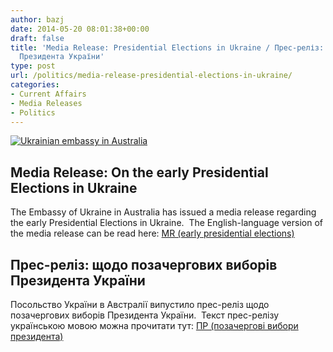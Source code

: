 ```yaml
---
author: bazj
date: 2014-05-20 08:01:38+00:00
draft: false
title: 'Media Release: Presidential Elections in Ukraine / Прес-реліз: щодо виборів
  Президента України'
type: post
url: /politics/media-release-presidential-elections-in-ukraine/
categories:
- Current Affairs
- Media Releases
- Politics
---
```


[![Ukrainian embassy in Australia](http://www.ozeukes.com/wp-content/uploads/2014/05/Ukrainian-embassy-in-Australia.jpg)
](http://www.ozeukes.com/wp-content/uploads/2014/05/Ukrainian-embassy-in-Australia.jpg)


## Media Release: On the early Presidential Elections in Ukraine


The Embassy of Ukraine in Australia has issued a media release regarding the early Presidential Elections in Ukraine.  The English-language version of the media release can be read here: [MR (early presidential elections)](http://www.ozeukes.com/wp-content/uploads/2014/05/MR-early-presidential-elections.pdf)




## Прес-реліз: щодо позачергових виборів Президента України


Посольство України в Австралії випустило прес-реліз щодо позачергових виборів Президента України.  Текст прес-релізу українською мовою можна прочитати тут: [ПР (позачергові вибори президента)](http://www.ozeukes.com/wp-content/uploads/2014/05/ПР-позачергові-вибори-президента.pdf)
